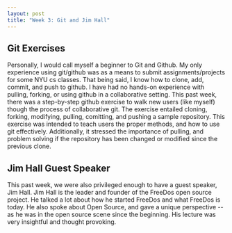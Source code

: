 ```yaml
---
layout: post
title: "Week 3: Git and Jim Hall"
---
```


## Git Exercises
Personally, I would call myself a beginner to Git and Github. My only experience using git/github was as a means to submit assignments/projects for some NYU cs classes. That being said, I know how to clone, add, commit, and push to github. I have had no hands-on experience with pulling, forking, or using github in a collaborative setting. <!--more--> This past week, there was a step-by-step github exercise to walk new users (like myself) though the process of collaborative git. The exercise entailed cloning, forking, modifying, pulling, comitting, and pushing a sample repository. This exercise was intended to teach users the proper methods, and how to use git effectively. Additionally, it stressed the importance of pulling, and problem solving if the repository has been changed or modified since the previous clone. 

## Jim Hall Guest Speaker
This past week, we were also privileged enough to have a guest speaker, Jim Hall. Jim Hall is the leader and founder of the FreeDos open source project. He talked a lot about how he started FreeDos and what FreeDos is today. He also spoke about Open Source, and gave a unique perspective -- as he was in the open source scene since the beginning. His lecture was very insightful and thought provoking. 
